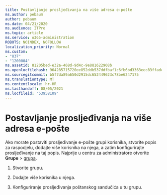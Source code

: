 ```yaml
---
title: Postavljanje prosljeđivanja na više adresa e-pošte
ms.author: pebaum
author: pebaum
ms.date: 04/21/2020
ms.audience: ITPro
ms.topic: article
ms.service: o365-administration
ROBOTS: NOINDEX, NOFOLLOW
localization_priority: Normal
ms.custom:
- "837"
- "1200004"
ms.assetid: 81205bed-e32a-468d-9d4c-9e881622908b
ms.openlocfilehash: 964285715720ee852ddb537ddfbaf1c6fb6bd3363eec83ffadc881b741035cad
ms.sourcegitcommit: b5f7da89a650d2915dc652449623c78be6247175
ms.translationtype: MT
ms.contentlocale: hr-HR
ms.lasthandoff: 08/05/2021
ms.locfileid: "53958109"
---
```

# <a name="setting-up-forwarding-to-multiple-email-addresses"></a>Postavljanje prosljeđivanja na više adresa e-pošte

Ako morate postaviti prosljeđivanje e-pošte grupi korisnika, stvorite popis za raspodjelu, dodajte više korisnika na njega, a zatim konfigurirajte prosljeđivanje na taj popis. Najprije u centru za administratore otvorite **Grupe**  >  [grupa](https://portal.office.com/adminportal/home#/groups).
  
1. Stvorite grupu.

2. Dodajte više korisnika u njega.

3. Konfiguriranje prosljeđivanja poštanskog sandučića u tu grupu.
